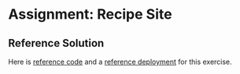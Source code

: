 # Assignment: Recipe Site

## Reference Solution

Here is <a href="https://github.com/rocketacademy/recipe-site-bootcamp/tree/solution" target="_blank">reference code</a> and a <a href="https://rocketacademy.github.io/recipe-site-bootcamp/" target="_blank">reference deployment</a> for this exercise.
